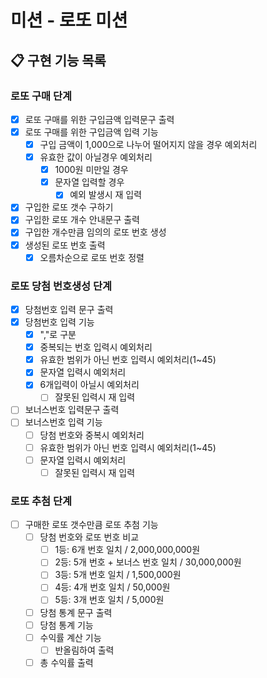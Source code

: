 # 미션 - 로또 미션

## 📋 구현 기능 목록

### 로또 구매 단계

- [x] 로또 구매를 위한 구입금액 입력문구 출력 
- [x] 로또 구매를 위한 구입금액 입력 기능
  - [x] 구입 금액이 1,000으로 나누어 떨어지지 않을 경우 예외처리
  - [x] 유효한 값이 아닐경우 예외처리
    - [x] 1000원 미만일 경우
    - [x] 문자열 입력할 경우
      - [x] 예외 발생시 재 입력
- [x] 구입한 로또 갯수 구하기
- [x] 구입한 로또 개수 안내문구 출력
- [x] 구입한 개수만큼 임의의 로또 번호 생성
- [x] 생성된 로또 번호 출력
  - [x] 오름차순으로 로또 번호 정렬

### 로또 당첨 번호생성 단계

- [x] 당첨번호 입력 문구 출력
- [x] 당첨번호 입력 기능
  - [x] ","로 구분
  - [x] 중복되는 번호 입력시 예외처리
  - [x] 유효한 범위가 아닌 번호 입력시 예외처리(1~45)
  - [x] 문자열 입력시 예외처리
  - [x] 6개입력이 아닐시 예외처리
    -[ ] 잘못된 입력시 재 입력
- [ ] 보너스번호 입력문구 출력
- [ ] 보너스번호 입력 기능
  - [ ] 당첨 번호와 중복시 예외처리
  - [ ] 유효한 범위가 아닌 번호 입력시 예외처리(1~45)
  - [ ] 문자열 입력시 예외처리
    -[ ] 잘못된 입력시 재 입력

### 로또 추첨 단계

-[ ] 구매한 로또 갯수만큼 로또 추첨 기능
  - [ ] 당첨 번호와 로또 번호 비교
    - [ ] 1등: 6개 번호 일치 / 2,000,000,000원
    - [ ] 2등: 5개 번호 + 보너스 번호 일치 / 30,000,000원
    - [ ] 3등: 5개 번호 일치 / 1,500,000원
    - [ ] 4등: 4개 번호 일치 / 50,000원
    - [ ] 5등: 3개 번호 일치 / 5,000원
  - [ ] 당첨 통계 문구 출력
  - [ ] 당첨 통계 기능
  - [ ] 수익률 계산 기능
    - [ ] 반올림하여 출력
  - [ ] 총 수익률 출력 
